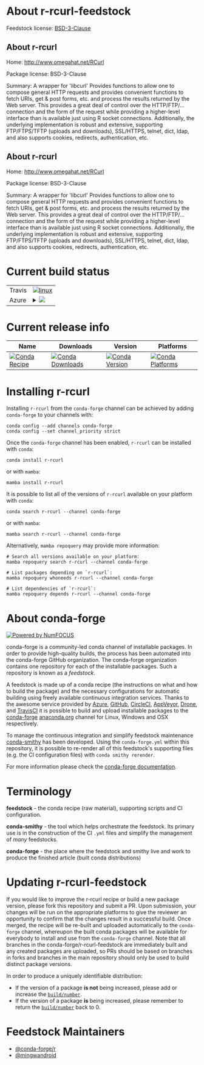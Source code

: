 About r-rcurl-feedstock
=======================

Feedstock license: [BSD-3-Clause](https://github.com/conda-forge/r-rcurl-feedstock/blob/main/LICENSE.txt)


About r-rcurl
-------------

Home: http://www.omegahat.net/RCurl

Package license: BSD-3-Clause

Summary: A wrapper for 'libcurl' Provides functions to allow one to compose general HTTP requests and provides convenient functions to fetch URIs, get & post forms, etc. and process the results returned by the Web server. This provides a great deal of control over the HTTP/FTP/... connection and the form of the request while providing a higher-level interface than is available just using R socket connections.  Additionally, the underlying implementation is robust and extensive, supporting FTP/FTPS/TFTP (uploads and downloads), SSL/HTTPS, telnet, dict, ldap, and also supports cookies, redirects, authentication, etc.

About r-rcurl
-------------

Home: http://www.omegahat.net/RCurl

Package license: BSD-3-Clause

Summary: A wrapper for 'libcurl' Provides functions to allow one to compose general HTTP requests and provides convenient functions to fetch URIs, get & post forms, etc. and process the results returned by the Web server. This provides a great deal of control over the HTTP/FTP/... connection and the form of the request while providing a higher-level interface than is available just using R socket connections.  Additionally, the underlying implementation is robust and extensive, supporting FTP/FTPS/TFTP (uploads and downloads), SSL/HTTPS, telnet, dict, ldap, and also supports cookies, redirects, authentication, etc.

Current build status
====================


<table><tr>
    <td>Travis</td>
    <td>
      <a href="https://app.travis-ci.com/conda-forge/r-rcurl-feedstock">
        <img alt="linux" src="https://img.shields.io/travis/com/conda-forge/r-rcurl-feedstock/main.svg?label=Linux">
      </a>
    </td>
  </tr>
    
  <tr>
    <td>Azure</td>
    <td>
      <details>
        <summary>
          <a href="https://dev.azure.com/conda-forge/feedstock-builds/_build/latest?definitionId=3476&branchName=main">
            <img src="https://dev.azure.com/conda-forge/feedstock-builds/_apis/build/status/r-rcurl-feedstock?branchName=main">
          </a>
        </summary>
        <table>
          <thead><tr><th>Variant</th><th>Status</th></tr></thead>
          <tbody><tr>
              <td>linux_64_r_base4.2</td>
              <td>
                <a href="https://dev.azure.com/conda-forge/feedstock-builds/_build/latest?definitionId=3476&branchName=main">
                  <img src="https://dev.azure.com/conda-forge/feedstock-builds/_apis/build/status/r-rcurl-feedstock?branchName=main&jobName=linux&configuration=linux%20linux_64_r_base4.2" alt="variant">
                </a>
              </td>
            </tr><tr>
              <td>linux_64_r_base4.3</td>
              <td>
                <a href="https://dev.azure.com/conda-forge/feedstock-builds/_build/latest?definitionId=3476&branchName=main">
                  <img src="https://dev.azure.com/conda-forge/feedstock-builds/_apis/build/status/r-rcurl-feedstock?branchName=main&jobName=linux&configuration=linux%20linux_64_r_base4.3" alt="variant">
                </a>
              </td>
            </tr><tr>
              <td>linux_aarch64_r_base4.2</td>
              <td>
                <a href="https://dev.azure.com/conda-forge/feedstock-builds/_build/latest?definitionId=3476&branchName=main">
                  <img src="https://dev.azure.com/conda-forge/feedstock-builds/_apis/build/status/r-rcurl-feedstock?branchName=main&jobName=linux&configuration=linux%20linux_aarch64_r_base4.2" alt="variant">
                </a>
              </td>
            </tr><tr>
              <td>linux_aarch64_r_base4.3</td>
              <td>
                <a href="https://dev.azure.com/conda-forge/feedstock-builds/_build/latest?definitionId=3476&branchName=main">
                  <img src="https://dev.azure.com/conda-forge/feedstock-builds/_apis/build/status/r-rcurl-feedstock?branchName=main&jobName=linux&configuration=linux%20linux_aarch64_r_base4.3" alt="variant">
                </a>
              </td>
            </tr><tr>
              <td>linux_ppc64le_r_base4.2</td>
              <td>
                <a href="https://dev.azure.com/conda-forge/feedstock-builds/_build/latest?definitionId=3476&branchName=main">
                  <img src="https://dev.azure.com/conda-forge/feedstock-builds/_apis/build/status/r-rcurl-feedstock?branchName=main&jobName=linux&configuration=linux%20linux_ppc64le_r_base4.2" alt="variant">
                </a>
              </td>
            </tr><tr>
              <td>linux_ppc64le_r_base4.3</td>
              <td>
                <a href="https://dev.azure.com/conda-forge/feedstock-builds/_build/latest?definitionId=3476&branchName=main">
                  <img src="https://dev.azure.com/conda-forge/feedstock-builds/_apis/build/status/r-rcurl-feedstock?branchName=main&jobName=linux&configuration=linux%20linux_ppc64le_r_base4.3" alt="variant">
                </a>
              </td>
            </tr><tr>
              <td>osx_64_r_base4.2</td>
              <td>
                <a href="https://dev.azure.com/conda-forge/feedstock-builds/_build/latest?definitionId=3476&branchName=main">
                  <img src="https://dev.azure.com/conda-forge/feedstock-builds/_apis/build/status/r-rcurl-feedstock?branchName=main&jobName=osx&configuration=osx%20osx_64_r_base4.2" alt="variant">
                </a>
              </td>
            </tr><tr>
              <td>osx_64_r_base4.3</td>
              <td>
                <a href="https://dev.azure.com/conda-forge/feedstock-builds/_build/latest?definitionId=3476&branchName=main">
                  <img src="https://dev.azure.com/conda-forge/feedstock-builds/_apis/build/status/r-rcurl-feedstock?branchName=main&jobName=osx&configuration=osx%20osx_64_r_base4.3" alt="variant">
                </a>
              </td>
            </tr><tr>
              <td>osx_arm64_r_base4.2</td>
              <td>
                <a href="https://dev.azure.com/conda-forge/feedstock-builds/_build/latest?definitionId=3476&branchName=main">
                  <img src="https://dev.azure.com/conda-forge/feedstock-builds/_apis/build/status/r-rcurl-feedstock?branchName=main&jobName=osx&configuration=osx%20osx_arm64_r_base4.2" alt="variant">
                </a>
              </td>
            </tr><tr>
              <td>osx_arm64_r_base4.3</td>
              <td>
                <a href="https://dev.azure.com/conda-forge/feedstock-builds/_build/latest?definitionId=3476&branchName=main">
                  <img src="https://dev.azure.com/conda-forge/feedstock-builds/_apis/build/status/r-rcurl-feedstock?branchName=main&jobName=osx&configuration=osx%20osx_arm64_r_base4.3" alt="variant">
                </a>
              </td>
            </tr><tr>
              <td>win_64</td>
              <td>
                <a href="https://dev.azure.com/conda-forge/feedstock-builds/_build/latest?definitionId=3476&branchName=main">
                  <img src="https://dev.azure.com/conda-forge/feedstock-builds/_apis/build/status/r-rcurl-feedstock?branchName=main&jobName=win&configuration=win%20win_64_" alt="variant">
                </a>
              </td>
            </tr>
          </tbody>
        </table>
      </details>
    </td>
  </tr>
</table>

Current release info
====================

| Name | Downloads | Version | Platforms |
| --- | --- | --- | --- |
| [![Conda Recipe](https://img.shields.io/badge/recipe-r--rcurl-green.svg)](https://anaconda.org/conda-forge/r-rcurl) | [![Conda Downloads](https://img.shields.io/conda/dn/conda-forge/r-rcurl.svg)](https://anaconda.org/conda-forge/r-rcurl) | [![Conda Version](https://img.shields.io/conda/vn/conda-forge/r-rcurl.svg)](https://anaconda.org/conda-forge/r-rcurl) | [![Conda Platforms](https://img.shields.io/conda/pn/conda-forge/r-rcurl.svg)](https://anaconda.org/conda-forge/r-rcurl) |

Installing r-rcurl
==================

Installing `r-rcurl` from the `conda-forge` channel can be achieved by adding `conda-forge` to your channels with:

```
conda config --add channels conda-forge
conda config --set channel_priority strict
```

Once the `conda-forge` channel has been enabled, `r-rcurl` can be installed with `conda`:

```
conda install r-rcurl
```

or with `mamba`:

```
mamba install r-rcurl
```

It is possible to list all of the versions of `r-rcurl` available on your platform with `conda`:

```
conda search r-rcurl --channel conda-forge
```

or with `mamba`:

```
mamba search r-rcurl --channel conda-forge
```

Alternatively, `mamba repoquery` may provide more information:

```
# Search all versions available on your platform:
mamba repoquery search r-rcurl --channel conda-forge

# List packages depending on `r-rcurl`:
mamba repoquery whoneeds r-rcurl --channel conda-forge

# List dependencies of `r-rcurl`:
mamba repoquery depends r-rcurl --channel conda-forge
```


About conda-forge
=================

[![Powered by
NumFOCUS](https://img.shields.io/badge/powered%20by-NumFOCUS-orange.svg?style=flat&colorA=E1523D&colorB=007D8A)](https://numfocus.org)

conda-forge is a community-led conda channel of installable packages.
In order to provide high-quality builds, the process has been automated into the
conda-forge GitHub organization. The conda-forge organization contains one repository
for each of the installable packages. Such a repository is known as a *feedstock*.

A feedstock is made up of a conda recipe (the instructions on what and how to build
the package) and the necessary configurations for automatic building using freely
available continuous integration services. Thanks to the awesome service provided by
[Azure](https://azure.microsoft.com/en-us/services/devops/), [GitHub](https://github.com/),
[CircleCI](https://circleci.com/), [AppVeyor](https://www.appveyor.com/),
[Drone](https://cloud.drone.io/welcome), and [TravisCI](https://travis-ci.com/)
it is possible to build and upload installable packages to the
[conda-forge](https://anaconda.org/conda-forge) [anaconda.org](https://anaconda.org/)
channel for Linux, Windows and OSX respectively.

To manage the continuous integration and simplify feedstock maintenance
[conda-smithy](https://github.com/conda-forge/conda-smithy) has been developed.
Using the ``conda-forge.yml`` within this repository, it is possible to re-render all of
this feedstock's supporting files (e.g. the CI configuration files) with ``conda smithy rerender``.

For more information please check the [conda-forge documentation](https://conda-forge.org/docs/).

Terminology
===========

**feedstock** - the conda recipe (raw material), supporting scripts and CI configuration.

**conda-smithy** - the tool which helps orchestrate the feedstock.
                   Its primary use is in the construction of the CI ``.yml`` files
                   and simplify the management of *many* feedstocks.

**conda-forge** - the place where the feedstock and smithy live and work to
                  produce the finished article (built conda distributions)


Updating r-rcurl-feedstock
==========================

If you would like to improve the r-rcurl recipe or build a new
package version, please fork this repository and submit a PR. Upon submission,
your changes will be run on the appropriate platforms to give the reviewer an
opportunity to confirm that the changes result in a successful build. Once
merged, the recipe will be re-built and uploaded automatically to the
`conda-forge` channel, whereupon the built conda packages will be available for
everybody to install and use from the `conda-forge` channel.
Note that all branches in the conda-forge/r-rcurl-feedstock are
immediately built and any created packages are uploaded, so PRs should be based
on branches in forks and branches in the main repository should only be used to
build distinct package versions.

In order to produce a uniquely identifiable distribution:
 * If the version of a package **is not** being increased, please add or increase
   the [``build/number``](https://docs.conda.io/projects/conda-build/en/latest/resources/define-metadata.html#build-number-and-string).
 * If the version of a package **is** being increased, please remember to return
   the [``build/number``](https://docs.conda.io/projects/conda-build/en/latest/resources/define-metadata.html#build-number-and-string)
   back to 0.

Feedstock Maintainers
=====================

* [@conda-forge/r](https://github.com/conda-forge/r/)
* [@mingwandroid](https://github.com/mingwandroid/)

